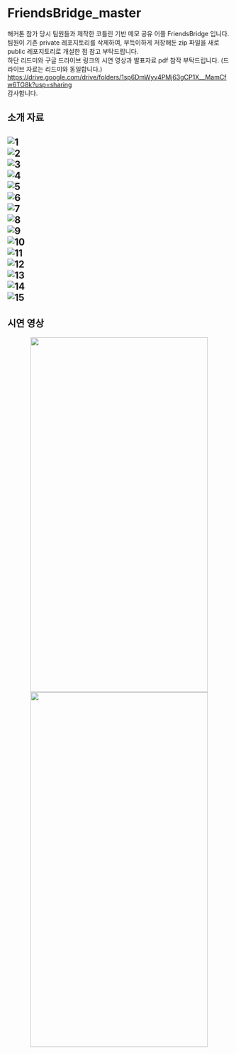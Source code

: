 # FriendsBridge_master

해커톤 참가 당시 팀원들과 제작한 코틀린 기반 메모 공유 어플 FriendsBridge 입니다.  
팀원이 기존 private 레포지토리를 삭제하여, 부득이하게 저장해둔 zip 파일을 새로 public 레포지토리로 개설한 점 참고 부탁드립니다.  
하단 리드미와 구글 드라이브 링크의 시연 영상과 발표자료 pdf 참작 부탁드립니다. (드라이브 자료는 리드미와 동일합니다.)  
https://drive.google.com/drive/folders/1sp6DmWyv4PMj63gCP1X__MamCfw6TG8k?usp=sharing  
감사합니다. 

## 소개 자료  
![1](pdfimg/0001.jpg)  
![2](pdfimg/0002.jpg)  
![3](pdfimg/0003.jpg)  
![4](pdfimg/0004.jpg)  
![5](pdfimg/0005.jpg)  
![6](pdfimg/0006.jpg)  
![7](pdfimg/0007.jpg)  
![8](pdfimg/0008.jpg)  
![9](pdfimg/0009.jpg)  
![10](pdfimg/0010.jpg)  
![11](pdfimg/0011.jpg)  
![12](pdfimg/0012.jpg)  
![13](pdfimg/0013.jpg)  
![14](pdfimg/0014.jpg)  
![15](pdfimg/0015.jpg)  
---
## 시연 영상  
<p align="center">
<img src="https://user-images.githubusercontent.com/87933620/169989272-ebfe8741-87ac-415f-8872-093c97576057.gif" width="400" height="800"/> <img src="https://user-images.githubusercontent.com/87933620/169989566-22602648-8cbe-4d64-896c-8ee24bdad77d.gif" width="400" height="800"/>
</p>
